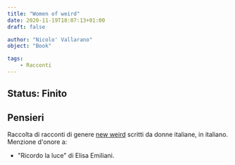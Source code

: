 ```yaml
---
title: "Women of weird"
date: 2020-11-19T18:07:13+01:00
draft: false

author: "Nicolo' Vallarano"
object: "Book"

tags:
    - Racconti 
---
```


## Status: Finito

## Pensieri
Raccolta di racconti di genere [new weird](https://it.wikipedia.org/wiki/New_weird) scritti da donne italiane, in italiano.  
Menzione d'onore a:
* "Ricordo la luce" di Elisa Emiliani.
